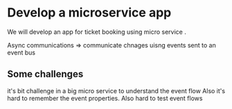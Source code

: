 
# Develop a microservice app

We will develop an app for ticket booking using micro service .



Async communications => communicate chnages uisng events sent to an event bus

## Some challenges
it's bit challenge in a big micro service to understand the event flow
Also it's hard to remember the event properties.
Also hard to test event flows

